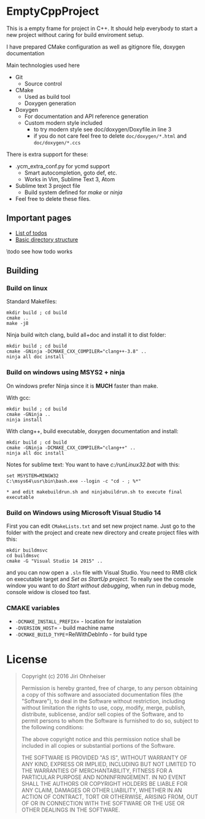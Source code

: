 # EmptyCppProject

This is a empty frame for project in C++. It should help everybody to start a new project without caring for build enviroment setup.

I have prepared CMake configuration as well as gitignore file, doxygen documentation

Main technologies used here
* Git
    - Source control
* CMake
    - Used as build tool
    - Doxygen generation
* Doxygen
    - For documentation and API reference generation
    - Custom modern style included
        + to try modern style see doc/doxygen/Doxyfile.in line 3
        + if you do not care feel free to delete `doc/doxygen/*.html` and `doc/doxygen/*.ccs`

There is extra support for these:
* .ycm_extra_conf.py for ycmd support 
    - Smart autocompletion, goto def, etc.
    - Works in Vim, Sublime Text 3, Atom
* Sublime text 3 project file
    - Build system defined for *make* or *ninja*
* Feel free to delete these files.


## Important pages

* [List of todos](./todo.html)
* [Basic directory structure](./md_doc_directoryStructure.html)
<!-- * \link todo List of todos DoxygenStyle \endlink -->

\todo see how todo works

## Building

### Build on linux

Standard Makefiles:
~~~
mkdir build ; cd build
cmake ..
make -j8
~~~


Ninja build witch clang, build all+doc and install it to dist folder:
~~~
mkdir build ; cd build
cmake -GNinja -DCMAKE_CXX_COMPILER="clang++-3.8" ..
ninja all doc install
~~~



### Build on windows using MSYS2 + ninja

On windows prefer Ninja since it is **MUCH** faster than make.

With gcc:
~~~
mkdir build ; cd build
cmake -GNinja ..
ninja install
~~~

With clang++, build executable, doxygen documentation and install:
~~~
mkdir build ; cd build
cmake -GNinja -DCMAKE_CXX_COMPILER="clang++" ..
ninja all doc install
~~~

Notes for sublime text: You want to have *c:/runLinux32.bat* with this:
~~~
set MSYSTEM=MINGW32
C:\msys64\usr\bin\bash.exe --login -c "cd - ; %*"
~~~
    * and edit makebuildrun.sh and ninjabuildrun.sh to execute final executable


### Build on Windows using Microsoft Visual Studio 14

First you can edit `CMakeLists.txt` and set new project name. Just go to the folder with the project and create new directory and create project files with this:

~~~
mkdir buildmsvc
cd buildmsvc
cmake -G "Visual Studio 14 2015" ..
~~~

and you can now open a `.sln` file with Visual Studio. You need to RMB click on executable target and *Set as StartUp project*. To really see the console window you want to do *Start without debugging*, when run in debug mode, console widow is closed too fast.

### CMAKE variables

* `-DCMAKE_INSTALL_PREFIX`= - location for instalation
* `-DVERSION_HOST`= - build machine name
* `-DCMAKE_BUILD_TYPE`=RelWithDebInfo - for build type




# License

> Copyright (c) 2016 Jiri Ohnheiser
> 
> Permission is hereby granted, free of charge, to any person obtaining a copy of this software and associated documentation files (the "Software"), to deal in the Software without restriction, including without limitation the rights to use, copy, modify, merge, publish, distribute, sublicense, and/or sell copies of the Software, and to permit persons to whom the Software is furnished to do so, subject to the following conditions:
> 
> The above copyright notice and this permission notice shall be included in all copies or substantial portions of the Software.
> 
> THE SOFTWARE IS PROVIDED "AS IS", WITHOUT WARRANTY OF ANY KIND, EXPRESS OR IMPLIED, INCLUDING BUT NOT LIMITED TO THE WARRANTIES OF MERCHANTABILITY, FITNESS FOR A PARTICULAR PURPOSE AND NONINFRINGEMENT. IN NO EVENT SHALL THE AUTHORS OR COPYRIGHT HOLDERS BE LIABLE FOR ANY CLAIM, DAMAGES OR OTHER LIABILITY, WHETHER IN AN ACTION OF CONTRACT, TORT OR OTHERWISE, ARISING FROM, OUT OF OR IN CONNECTION WITH THE SOFTWARE OR THE USE OR OTHER DEALINGS IN THE SOFTWARE.